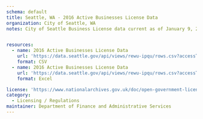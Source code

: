 ```yaml
---
schema: default
title: Seattle, WA - 2016 Active Businesses License Data
organization: City of Seattle, WA
notes: City of Seattle Business License data current as of January 9, 2017


resources:
  - name: 2016 Active Businesses License Data
    url: 'https://data.seattle.gov/api/views/rewu-ipqu/rows.csv?accessType=DOWNLOAD'
    format: CSV
  - name: 2016 Active Businesses License Data
    url: 'https://data.seattle.gov/api/views/rewu-ipqu/rows.csv?accessType=DOWNLOAD&bom=true&format=true'
    format: Excel

license: 'https://www.nationalarchives.gov.uk/doc/open-government-licence/version/3/'
category:
  - Licensing / Regulations
maintainer: Department of Finance and Administrative Services
---
```

